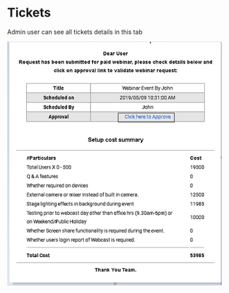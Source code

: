 # Tickets

Admin user can see all tickets details in this tab

![](../../.gitbook/assets/image%20%2867%29.png)

